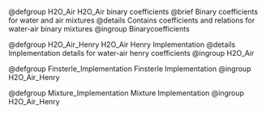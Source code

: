 @defgroup H2O_Air H2O_Air binary coefficients
@brief Binary coefficients for water and air mixtures
@details Contains coefficients and relations for water-air binary mixtures
@ingroup Binarycoefficients

@defgroup H2O_Air_Henry H2O_Air Henry Implementation
@details Implementation details for water-air henry coefficients
@ingroup H2O_Air

@defgroup Finsterle_Implementation Finsterle Implementation
@ingroup H2O_Air_Henry

@defgroup Mixture_Implementation Mixture Implementation
@ingroup H2O_Air_Henry
